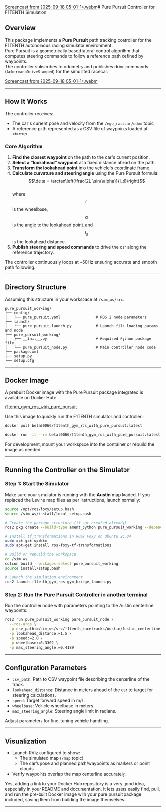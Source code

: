 [Screencast from 2025-09-18 05-01-14.webm](https://github.com/user-attachments/assets/32a16682-66d3-4a3e-b578-c0dcc16116ab)# Pure Pursuit Controller for F1TENTH Simulation

## Overview

This package implements a **Pure Pursuit** path tracking controller for the F1TENTH autonomous racing simulator environment.  
Pure Pursuit is a geometrically based lateral control algorithm that computes steering commands to follow a reference path defined by waypoints.  
The controller subscribes to odometry and publishes drive commands (`AckermannDriveStamped`) for the simulated racecar.

[Screencast from 2025-09-18 05-01-14.webm](https://github.com/user-attachments/assets/2448e7f0-a333-4d62-8cbb-e63f5aaa8ccd)

 
***

## How It Works

The controller receives:

- The car's current pose and velocity from the `/ego_racecar/odom` topic
- A reference path represented as a CSV file of waypoints loaded at startup

### Core Algorithm

1. **Find the closest waypoint** on the path to the car's current position.
2. **Select a “lookahead” waypoint** at a fixed distance ahead on the path.
3. **Transform the lookahead point** into the vehicle's coordinate frame.
4. **Calculate curvature and steering angle** using the Pure Pursuit formula:  
   $$\delta = \arctan\left(\frac{2L \sin(\alpha)}{l_d}\right)$$  
   where $$L$$ is the wheelbase, $$\alpha$$ is the angle to the lookahead point, and $$l_d$$ is the lookahead distance.
5. **Publish steering and speed commands** to drive the car along the reference trajectory.

The controller continuously loops at ~50Hz ensuring accurate and smooth path following.

***

## Directory Structure

Assuming this structure in your workspace at `/sim_ws/src`:

```
pure_pursuit_working/
├── config/
│   └── pure_pursuit.yaml                # ROS 2 node parameters
├── launch/
│   └── pure_pursuit.launch.py           # Launch file loading params and node
├── pure_pursuit_working/
│   ├── __init__.py                      # Required Python package file
│   └── pure_pursuit_node.py             # Main controller node code
├── package.xml
├── setup.py
└── setup.cfg
```

***

## Docker Image

A prebuilt Docker image with the Pure Pursuit package integrated is available on Docker Hub:

[f1tenth_gym_ros_with_pure_pursuit](https://hub.docker.com/repository/docker/belal0066/f1tenth_gym_ros_with_pure_pursuit/general)

Use this image to quickly run the F1TENTH simulator and controller:

```bash
docker pull belal0066/f1tenth_gym_ros_with_pure_pursuit:latest

docker run -it --rm belal0066/f1tenth_gym_ros_with_pure_pursuit:latest
```

For development, mount your workspace into the container or rebuild the image as needed.

***

## Running the Controller on the Simulator

### Step 1: Start the Simulator

Make sure your simulator is running with the **Austin** map loaded. If you replaced the Levine map files as per instructions, launch normally:

```bash
source /opt/ros/foxy/setup.bash
source /sim_ws/install/local_setup.bash

# Create the package structure (if not created already)
ros2 pkg create --build-type ament_python pure_pursuit_working --dependencies rclpy geometry_msgs nav_msgs ackermann_msgs tf2_ros tf_transformations

# Install tf_transformations in ROS2 Foxy on Ubuntu 20.04
sudo apt-get update
sudo apt-get install ros-foxy-tf-transformations

# Build or rebuild the workspace
cd /sim_ws
colcon build --packages-select pure_pursuit_working
source install/setup.bash

# Launch the simulation environment
ros2 launch f1tenth_gym_ros gym_bridge_launch.py
```

### Step 2: Run the Pure Pursuit Controller in another terminal

Run the controller node with parameters pointing to the Austin centerline waypoints:

```bash
ros2 run pure_pursuit_working pure_pursuit_node \
  --ros-args \
  -p csv_path:=/sim_ws/src/f1tenth_racetracks/Austin/Austin_centerline.csv \
  -p lookahead_distance:=1.5 \
  -p speed:=2.0 \
  -p wheelbase:=0.3302 \
  -p max_steering_angle:=0.4189
```

***

## Configuration Parameters

- `csv_path`: Path to CSV waypoint file describing the centerline of the track.
- `lookahead_distance`: Distance in meters ahead of the car to target for steering calculations.
- `speed`: Target forward speed in m/s.
- `wheelbase`: Vehicle wheelbase in meters.
- `max_steering_angle`: Steering angle limit in radians.

Adjust parameters for fine-tuning vehicle handling.

***

## Visualization

- Launch RViz configured to show:
  - The simulated map (`/map` topic)
  - The car’s pose and planned path/waypoints as markers or point clouds
- Verify waypoints overlap the map centerline accurately.

Yes, adding a link to your Docker Hub repository is a very good idea, especially in your README and documentation. It lets users easily find, pull, and run the pre-built Docker image with your pure pursuit package included, saving them from building the image themselves.

***



